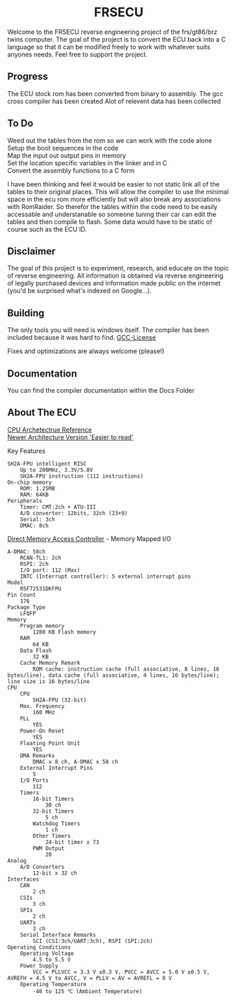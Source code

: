 <h1 align="center">FRSECU</h1>

Welcome to the FRSECU reverse engineering project of the frs/gt86/brz twins computer. The goal of the project is to convert the ECU back into a C language so that it can be modified freely to work with whatever suits anyones needs. Feel free to support the project.

## Progress

The ECU stock rom has been converted from binary to assembly.
The gcc cross compiler has been created
Alot of relevent data has been collected

## To Do

Weed out the tables from the rom so we can work with the code alone</br>
Setup the boot sequences in the code</br>
Map the input out output pins in memory</br>
Set the location specific variables in the linker and in C</br>
Convert the assembly functions to a C form</br>

I have been thinking and feel it would be easier to not static link all of the tables to their original places. This will allow the compiler to use the minimal space in the ecu rom more efficiently but will also break any associations with RomRaider. So therefor the tables within the code need to be easily accessable and understanable so someone tuning their car can edit the tables and then compile to flash. Some data would have to be static of course such as the ECU ID. 

## Disclaimer

The goal of this project is to experiment, research, and educate on the topic
of reverse engineering. All information is obtained via reverse engineering of
legally purchased devices and information made public on the internet
(you'd be surprised what's indexed on Google...).

## Building

The only tools you will need is windows itself. The compiler has been included because it was hard to find.
[GCC-License](https://gcc.gnu.org/onlinedocs/libstdc++/manual/license.html)

Fixes and optimizations are always welcome (please!)


## Documentation

You can find the compiler documentation within the Docs Folder

## About The ECU

[CPU Archetectrue Reference](https://www.renesas.com/us/en/doc/products/mpumcu/001/rej09b0051_sh2a.pdf)</br>
[Newer Architecture Version 'Easier to read'](https://antime.kapsi.fi/sega/files/h12p0.pdf)

Key Features

	SH2A-FPU intelligent RISC
        Up to 200MHz, 3.3V/5.0V
        SH2A-FPU instruction (112 instructions)
    On-chip memory
        ROM: 1.25MB
        RAM: 64KB
    Peripherals
        Timer: CMT:2ch + ATU-III
        A/D converter: 12bits, 32ch (23+9)
        Serial: 3ch
        DMAC: 8ch    
[Direct Memory Access Controller](https://en.wikipedia.org/wiki/Direct_memory_access) - Memory Mapped I/O 
        
	A-DMAC: 58ch
        RCAN-TL1: 2ch
        RSPI: 2ch
        I/O port: 112 (Max)
        INTC (Interrupt controller): 5 external interrupt pins
    Model
        R5F72531DKFPU
    Pin Count
        176
    Package Type
        LFQFP
    Memory
        Program memory
            1280 KB Flash memory
        RAM
            64 KB
        Data Flash
            32 KB
        Cache Memory Remark
            ROM cache: instruction cache (full associative, 8 lines, 16 bytes/line), data cache (full associative, 4 lines, 16 bytes/line); line size is 16 bytes/line
    CPU
        CPU
            SH2A-FPU (32-bit)
        Max. Frequency
            160 MHz
        PLL
            YES
        Power-On Reset
            YES
        Floating Point Unit
            YES
        DMA Remarks
            DMAC x 8 ch, A-DMAC x 58 ch
        External Interrupt Pins
            5
        I/O Ports
            112
        Timers
            16-bit Timers
                30 ch
            32-bit Timers
                5 ch
            Watchdog Timers
                1 ch
            Other Timers
                24-bit timer x 73
            PWM Output
                20
    Analog
        A/D Converters
            12-bit x 32 ch
    Interfaces
        CAN
            2 ch
        CSIs
            3 ch
        SPIs
            2 ch
        UARTs
            3 ch
        Serial Interface Remarks
            SCI (CSI:3ch/UART:3ch), RSPI (SPI:2ch)
    Operating Conditions
        Operating Voltage
            4.5 to 5.5 V
        Power Supply
            VCC = PLLVCC = 3.3 V ±0.3 V, PVCC = AVCC = 5.0 V ±0.5 V, AVREFH = 4.5 V to AVCC, V = PLLV = AV = AVREFL = 0 V
        Operating Temperature
            -40 to 125 ℃ (Ambient Temperature)
